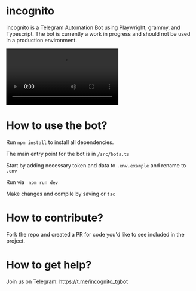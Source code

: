 # incognito

incognito is a Telegram Automation Bot using Playwright, grammy, and Typescript. The bot is currently a work in progress and should not be used in a production environment.

![incognito in action](/example/incognito.mp4)

# How to use the bot?

Run ```npm install``` to install all dependencies.

The main entry point for the bot is in ```/src/bots.ts```

Start by adding necessary token and data to ```.env.example``` and rename to ```.env```

Run via ``` npm run dev```

Make changes and compile by saving or ```tsc```

# How to contribute?

Fork the repo and created a PR for code you'd like to see included in the project.

# How to get help?

Join us on Telegram: https://t.me/incognito_tgbot
